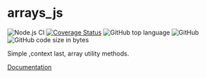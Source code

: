 # arrays_js

![Node.js CI](https://github.com/developwithpassion/arrays_js/workflows/Node.js%20CI/badge.svg?branch=master)
[![Coverage Status](https://coveralls.io/repos/github/developwithpassion/arrays_js/badge.svg?branch=master)](https://coveralls.io/github/developwithpassion/arrays_js?branch=master)
![GitHub top language](https://img.shields.io/github/languages/top/developwithpassion/arrays_js)
![GitHub](https://img.shields.io/github/license/developwithpassion/arrays_js)
![GitHub code size in bytes](https://img.shields.io/github/languages/code-size/developwithpassion/arrays_js)

Simple ,context last, array utility methods.

[Documentation](docs.md)
